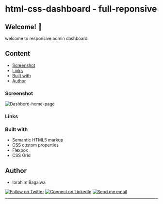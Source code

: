 # html-css-dashboard - full-reponsive

## Welcome! 👋
welcome to responsive admin dashboard.

## Content

- [Screenshot](#screenshot)
- [Links](#links)
- [Built with](#built-with)
- [Author](#author)

### Screenshot

![Dashbord-home-page](./scren-home.png)

### Links

<!-- - Live Site URL: [Space Tourism](https://ibrahimbagalwa.github.io/space-tourism/) -->

### Built with

- Semantic HTML5 markup
- CSS custom properties
- Flexbox
- CSS Grid

## Author

- Ibrahim Bagalwa
<p align="left">

[![Follow on Twitter](https://img.shields.io/badge/--twitter?label=Twitter&logo=Twitter&style=social)](https://twitter.com/ibrahim_Bagalwa) [![Connect on LinkedIn](https://img.shields.io/badge/--linkedin?label=LinkedIn&logo=LinkedIn&style=social)](https://www.linkedin.com/in/IbrahimBagalwa) [![Send me email](https://img.shields.io/badge/--gmail?label=Gmail&logo=Gmail&style=social)](mailto:bagmurhulaibrahim@gmail.com)
___
</p>
